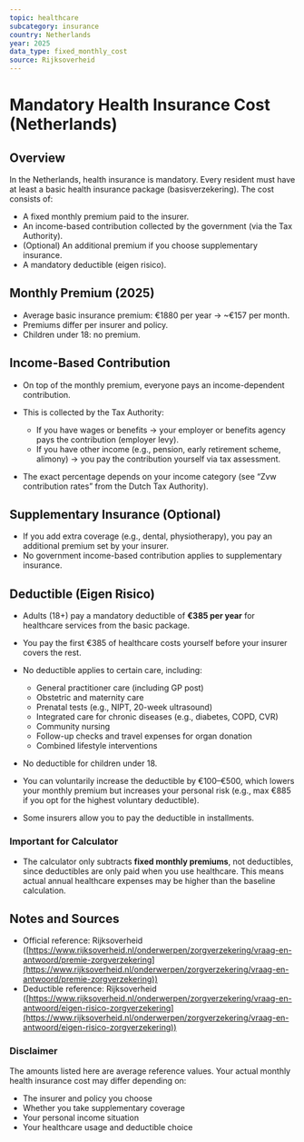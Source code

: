 ```yaml
---
topic: healthcare
subcategory: insurance
country: Netherlands
year: 2025
data_type: fixed_monthly_cost
source: Rijksoverheid
---
```


# Mandatory Health Insurance Cost (Netherlands)

## Overview

In the Netherlands, health insurance is mandatory. Every resident must have at least a basic health insurance package (basisverzekering). The cost consists of:

* A fixed monthly premium paid to the insurer.
* An income-based contribution collected by the government (via the Tax Authority).
* (Optional) An additional premium if you choose supplementary insurance.
* A mandatory deductible (eigen risico).

## Monthly Premium (2025)

* Average basic insurance premium: €1880 per year → \~€157 per month.
* Premiums differ per insurer and policy.
* Children under 18: no premium.

## Income-Based Contribution

* On top of the monthly premium, everyone pays an income-dependent contribution.
* This is collected by the Tax Authority:

  * If you have wages or benefits → your employer or benefits agency pays the contribution (employer levy).
  * If you have other income (e.g., pension, early retirement scheme, alimony) → you pay the contribution yourself via tax assessment.
* The exact percentage depends on your income category (see “Zvw contribution rates” from the Dutch Tax Authority).

## Supplementary Insurance (Optional)

* If you add extra coverage (e.g., dental, physiotherapy), you pay an additional premium set by your insurer.
* No government income-based contribution applies to supplementary insurance.

## Deductible (Eigen Risico)

* Adults (18+) pay a mandatory deductible of **€385 per year** for healthcare services from the basic package.
* You pay the first €385 of healthcare costs yourself before your insurer covers the rest.
* No deductible applies to certain care, including:

  * General practitioner care (including GP post)
  * Obstetric and maternity care
  * Prenatal tests (e.g., NIPT, 20-week ultrasound)
  * Integrated care for chronic diseases (e.g., diabetes, COPD, CVR)
  * Community nursing
  * Follow-up checks and travel expenses for organ donation
  * Combined lifestyle interventions
* No deductible for children under 18.
* You can voluntarily increase the deductible by €100–€500, which lowers your monthly premium but increases your personal risk (e.g., max €885 if you opt for the highest voluntary deductible).
* Some insurers allow you to pay the deductible in installments.

### Important for Calculator

* The calculator only subtracts **fixed monthly premiums**, not deductibles, since deductibles are only paid when you use healthcare. This means actual annual healthcare expenses may be higher than the baseline calculation.

## Notes and Sources

* Official reference: Rijksoverheid ([https://www.rijksoverheid.nl/onderwerpen/zorgverzekering/vraag-en-antwoord/premie-zorgverzekering](https://www.rijksoverheid.nl/onderwerpen/zorgverzekering/vraag-en-antwoord/premie-zorgverzekering))
* Deductible reference: Rijksoverheid ([https://www.rijksoverheid.nl/onderwerpen/zorgverzekering/vraag-en-antwoord/eigen-risico-zorgverzekering](https://www.rijksoverheid.nl/onderwerpen/zorgverzekering/vraag-en-antwoord/eigen-risico-zorgverzekering))

### Disclaimer

The amounts listed here are average reference values. Your actual monthly health insurance cost may differ depending on:

* The insurer and policy you choose
* Whether you take supplementary coverage
* Your personal income situation
* Your healthcare usage and deductible choice
